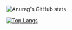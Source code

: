 
![Anurag's GitHub stats](https://github-readme-stats.vercel.app/api?username=trungtin1811&show_icons=true&theme=tokyonight)

[![Top Langs](https://github-readme-stats.vercel.app/api/top-langs/?username=anuraghazra&layout=compact)](https://github.com/anuraghazra/github-readme-stats)
